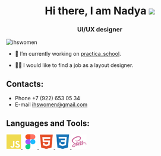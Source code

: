 <h1 align="center">Hi there, I am Nadya <img src="https://github.com/blackcater/blackcater/raw/main/images/Hi.gif" height="32"/></h1>
<h3 align="center">UI/UX designer</h3>

<p align="left"> <img src="https://komarev.com/ghpvc/?username=ihswomen&label=Profile%20views&color=0e75b6&style=flat" alt="ihswomen" /> </p>

- 🔭 I’m currently working on [practica_school](https://www.figma.com/file/XrFwS7CEMhpnNDTCpBGHps/YP.-%D0%9F%D1%80%D0%BE%D0%B5%D0%BA%D1%82%D0%B8%D1%80%D0%BE%D0%B2%D0%B0%D0%BD%D0%B8%D0%B5-%D0%BF%D1%80%D0%B8%D0%BB%D0%BE%D0%B6%D0%B5%D0%BD%D0%B8%D1%8F-Praktika.School.-%D0%A8%D0%B0%D0%B1%D0%BB%D0%BE%D0%BD.-(Copy)?type=design&node-id=0-1&mode=design&t=YS82o5LPSJhc9tDP-0).

- 👨‍💻 I would like to find a job as a layout designer.

## Contacts:
- Phone +7 (922) 653 05 34
- E-mail ihswomen@gmail.com

## Languages and Tools:
<p align="left"> <a href="https://www.w3schools.com/cs/" target="_blank" rel="noreferrer"> <img src="https://raw.githubusercontent.com/devicons/devicon/master/icons/javascript/javascript-plain.svg" alt="javascript-plain" width="40" height="40"/> 
    <a href="https://www.w3schools.com/cs/" target="_blank" rel="noreferrer"> <img src="https://raw.githubusercontent.com/devicons/devicon/master/icons/figma/figma-original.svg" alt="figma-original" width="40" height="40"/>  
</a>
<a href="https://www.w3schools.com/cs/" target="_blank" rel="noreferrer"> <img src="https://raw.githubusercontent.com/devicons/devicon/master/icons/html5/html5-plain.svg" alt="html5-plain" width="40" height="40"/>  
</a>
 <a href="https://www.w3schools.com/cs/" target="_blank" rel="noreferrer"> <img src="https://raw.githubusercontent.com/devicons/devicon/master/icons/css3/css3-plain.svg" alt="css3-plain" width="40" height="40"/>  
</a>
  <a href="https://www.w3schools.com/cs/" target="_blank" rel="noreferrer"> <img src="https://raw.githubusercontent.com/devicons/devicon/master/icons/sass/sass-original.svg" alt="sass-original" width="40" height="40"/>  
</a>
</p>
